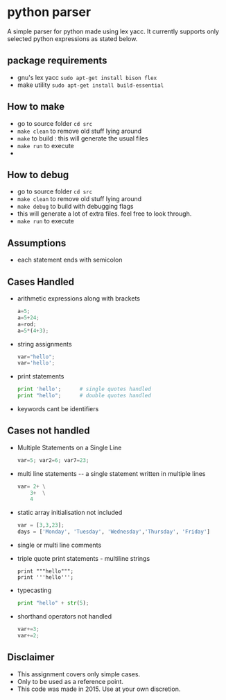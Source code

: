 # python parser

A simple parser for python made using lex yacc. 
It currently supports only selected python expressions as stated below.

## package requirements

- gnu's lex yacc `sudo apt-get install bison flex`
- make utility `sudo apt-get install build-essential`

## How to make

- go to source folder `cd src`
- `make clean` to remove old stuff lying around
- `make` to build : this will generate the usual files
- `make run` to execute
- 
## How to debug

- go to source folder `cd src`
- `make clean` to remove old stuff lying around
- `make debug` to build with debugging flags
- this will generate a lot of extra files. feel free to look through.
- `make run` to execute

## Assumptions

- each statement ends with semicolon

## Cases Handled

- arithmetic expressions along with brackets
    ```python
	a=5;
	a=5+24;
	a=rod;
	a=5*(4+3);
    ```

- string assignments
    ```python
 	var="hello";
	var='hello';
    ```

- print statements
	```python
    print 'hello';		# single quotes handled
	print "hello";		# double quotes handled
    ```

- keywords cant be identifiers

## Cases not handled

- Multiple Statements on a Single Line 
    ```python
    var=5; var2=6; var7=23;
    ```

- multi line statements -- a single statement written in multiple lines
    ```python
    var= 2+ \
        3+	\
        4
    ```

- static array initialisation not included  
    ```python
    var = [3,3,23];
    days = ['Monday', 'Tuesday', 'Wednesday','Thursday', 'Friday']
    ```

- single or multi line comments

- triple quote print statements - multiline strings
    ```
	print """hello""";
	print '''hello''';
    ```

- typecasting
    ```python
    print "hello" + str(5);
    ```

- shorthand operators not handled
    ```python
    var+=3;
    var+=2;
    ```

## Disclaimer

- This assignment covers only simple cases.
- Only to be used as a reference point.
- This code was made in 2015. Use at your own discretion.
